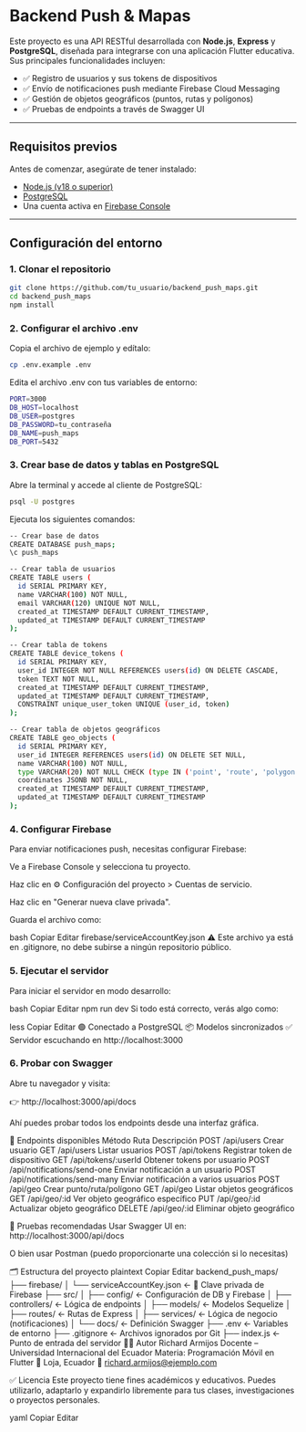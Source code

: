 # Backend Push & Mapas

Este proyecto es una API RESTful desarrollada con **Node.js**, **Express** y **PostgreSQL**, diseñada para integrarse con una aplicación Flutter educativa. Sus principales funcionalidades incluyen:

- ✅ Registro de usuarios y sus tokens de dispositivos
- ✅ Envío de notificaciones push mediante Firebase Cloud Messaging
- ✅ Gestión de objetos geográficos (puntos, rutas y polígonos)
- ✅ Pruebas de endpoints a través de Swagger UI

---

## Requisitos previos

Antes de comenzar, asegúrate de tener instalado:

- [Node.js (v18 o superior)](https://nodejs.org/)
- [PostgreSQL](https://www.postgresql.org/download/)
- Una cuenta activa en [Firebase Console](https://console.firebase.google.com/)

---

## Configuración del entorno

### 1. Clonar el repositorio

```bash
git clone https://github.com/tu_usuario/backend_push_maps.git
cd backend_push_maps
npm install
```

### 2. Configurar el archivo .env
Copia el archivo de ejemplo y edítalo:

```bash
cp .env.example .env
```

Edita el archivo .env con tus variables de entorno:

```bash
PORT=3000
DB_HOST=localhost
DB_USER=postgres
DB_PASSWORD=tu_contraseña
DB_NAME=push_maps
DB_PORT=5432
```

### 3. Crear base de datos y tablas en PostgreSQL
Abre la terminal y accede al cliente de PostgreSQL:

```bash
psql -U postgres
```

Ejecuta los siguientes comandos:

```bash
-- Crear base de datos
CREATE DATABASE push_maps;
\c push_maps

-- Crear tabla de usuarios
CREATE TABLE users (
  id SERIAL PRIMARY KEY,
  name VARCHAR(100) NOT NULL,
  email VARCHAR(120) UNIQUE NOT NULL,
  created_at TIMESTAMP DEFAULT CURRENT_TIMESTAMP,
  updated_at TIMESTAMP DEFAULT CURRENT_TIMESTAMP
);

-- Crear tabla de tokens
CREATE TABLE device_tokens (
  id SERIAL PRIMARY KEY,
  user_id INTEGER NOT NULL REFERENCES users(id) ON DELETE CASCADE,
  token TEXT NOT NULL,
  created_at TIMESTAMP DEFAULT CURRENT_TIMESTAMP,
  updated_at TIMESTAMP DEFAULT CURRENT_TIMESTAMP,
  CONSTRAINT unique_user_token UNIQUE (user_id, token)
);

-- Crear tabla de objetos geográficos
CREATE TABLE geo_objects (
  id SERIAL PRIMARY KEY,
  user_id INTEGER REFERENCES users(id) ON DELETE SET NULL,
  name VARCHAR(100) NOT NULL,
  type VARCHAR(20) NOT NULL CHECK (type IN ('point', 'route', 'polygon')),
  coordinates JSONB NOT NULL,
  created_at TIMESTAMP DEFAULT CURRENT_TIMESTAMP,
  updated_at TIMESTAMP DEFAULT CURRENT_TIMESTAMP
);
```

### 4. Configurar Firebase
Para enviar notificaciones push, necesitas configurar Firebase:

Ve a Firebase Console y selecciona tu proyecto.

Haz clic en ⚙️ Configuración del proyecto > Cuentas de servicio.

Haz clic en "Generar nueva clave privada".

Guarda el archivo como:

bash
Copiar
Editar
firebase/serviceAccountKey.json
⚠️ Este archivo ya está en .gitignore, no debe subirse a ningún repositorio público.

### 5. Ejecutar el servidor
Para iniciar el servidor en modo desarrollo:

bash
Copiar
Editar
npm run dev
Si todo está correcto, verás algo como:

less
Copiar
Editar
🟢 Conectado a PostgreSQL
📦 Modelos sincronizados
✅ Servidor escuchando en http://localhost:3000

### 6. Probar con Swagger
Abre tu navegador y visita:

👉 http://localhost:3000/api/docs

Ahí puedes probar todos los endpoints desde una interfaz gráfica.

📌 Endpoints disponibles
Método	Ruta	Descripción
POST	/api/users	Crear usuario
GET	/api/users	Listar usuarios
POST	/api/tokens	Registrar token de dispositivo
GET	/api/tokens/:userId	Obtener tokens por usuario
POST	/api/notifications/send-one	Enviar notificación a un usuario
POST	/api/notifications/send-many	Enviar notificación a varios usuarios
POST	/api/geo	Crear punto/ruta/polígono
GET	/api/geo	Listar objetos geográficos
GET	/api/geo/:id	Ver objeto geográfico específico
PUT	/api/geo/:id	Actualizar objeto geográfico
DELETE	/api/geo/:id	Eliminar objeto geográfico

🧪 Pruebas recomendadas
Usar Swagger UI en: http://localhost:3000/api/docs

O bien usar Postman (puedo proporcionarte una colección si lo necesitas)

🗂️ Estructura del proyecto
plaintext
Copiar
Editar
backend_push_maps/
├── firebase/
│   └── serviceAccountKey.json       ← 🔐 Clave privada de Firebase
├── src/
│   ├── config/                      ← Configuración de DB y Firebase
│   ├── controllers/                 ← Lógica de endpoints
│   ├── models/                      ← Modelos Sequelize
│   ├── routes/                      ← Rutas de Express
│   ├── services/                    ← Lógica de negocio (notificaciones)
│   └── docs/                        ← Definición Swagger
├── .env                             ← Variables de entorno
├── .gitignore                       ← Archivos ignorados por Git
├── index.js                         ← Punto de entrada del servidor
👨‍🏫 Autor
Richard Armijos
Docente – Universidad Internacional del Ecuador
Materia: Programación Móvil en Flutter
📍 Loja, Ecuador
📧 richard.armijos@ejemplo.com

✅ Licencia
Este proyecto tiene fines académicos y educativos. Puedes utilizarlo, adaptarlo y expandirlo libremente para tus clases, investigaciones o proyectos personales.

yaml
Copiar
Editar
